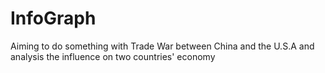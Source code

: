 # InfoGraph
Aiming to do something with Trade War between China and the U.S.A and analysis the influence on two countries' economy

